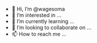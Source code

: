 - 👋 Hi, I’m @wagesoma
- 👀 I’m interested in ...
- 🌱 I’m currently learning ...
- 💞️ I’m looking to collaborate on ...
- 📫 How to reach me ...

<!---
wagesoma/wagesoma is a ✨ special ✨ repository because its `README.md` (this file) appears on your GitHub profile.
You can click the Preview link to take a look at your changes.
--->
